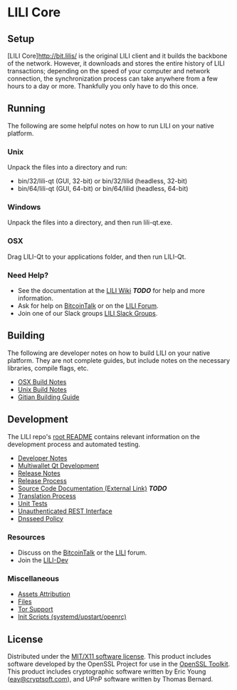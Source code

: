 LILI Core
=====================

Setup
---------------------
[LILI Core]http://bit.lilis/ is the original LILI client and it builds the backbone of the network. However, it downloads and stores the entire history of LILI transactions; depending on the speed of your computer and network connection, the synchronization process can take anywhere from a few hours to a day or more. Thankfully you only have to do this once.

Running
---------------------
The following are some helpful notes on how to run LILI on your native platform.

### Unix

Unpack the files into a directory and run:

- bin/32/lili-qt (GUI, 32-bit) or bin/32/lilid (headless, 32-bit)
- bin/64/lili-qt (GUI, 64-bit) or bin/64/lilid (headless, 64-bit)

### Windows

Unpack the files into a directory, and then run lili-qt.exe.

### OSX

Drag LILI-Qt to your applications folder, and then run LILI-Qt.

### Need Help?

* See the documentation at the [LILI Wiki](https://en.bitcoin.it/wiki/Main_Page) ***TODO***
for help and more information.
* Ask for help on [BitcoinTalk](https://bitcointalk.org/index.php?topic=1604893.0) or on the [LILI Forum](https://google.forum.com/).
* Join one of our Slack groups [LILI Slack Groups](https://google.slack.com/).

Building
---------------------
The following are developer notes on how to build LILI on your native platform. They are not complete guides, but include notes on the necessary libraries, compile flags, etc.

- [OSX Build Notes](build-osx.md)
- [Unix Build Notes](build-unix.md)
- [Gitian Building Guide](gitian-building.md)

Development
---------------------
The LILI repo's [root README](https://github.com/LILICRYPTO/LILI/blob/master/README.md) contains relevant information on the development process and automated testing.

- [Developer Notes](developer-notes.md)
- [Multiwallet Qt Development](multiwallet-qt.md)
- [Release Notes](release-notes.md)
- [Release Process](release-process.md)
- [Source Code Documentation (External Link)](https://dev.visucore.com/bitcoin/doxygen/) ***TODO***
- [Translation Process](translation_process.md)
- [Unit Tests](unit-tests.md)
- [Unauthenticated REST Interface](REST-interface.md)
- [Dnsseed Policy](dnsseed-policy.md)

### Resources

* Discuss on the [BitcoinTalk](https://bitcointalk.org/index.php?topic=1604893.0) or the [LILI](https://google.forum.com/) forum.
* Join the [LILI-Dev](https://google.slack.com/) 

### Miscellaneous
- [Assets Attribution](assets-attribution.md)
- [Files](files.md)
- [Tor Support](tor.md)
- [Init Scripts (systemd/upstart/openrc)](init.md)

License
---------------------
Distributed under the [MIT/X11 software license](http://www.opensource.org/licenses/mit-license.php).
This product includes software developed by the OpenSSL Project for use in the [OpenSSL Toolkit](https://www.openssl.org/). This product includes
cryptographic software written by Eric Young ([eay@cryptsoft.com](mailto:eay@cryptsoft.com)), and UPnP software written by Thomas Bernard.
